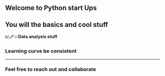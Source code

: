 ## Welcome to Python start Ups 
**You will the basics and cool stuff**
---
**📈🪄☺️Data analysis stuff**
### Learning curve be consistent

---
### Feel free to reach out and collaborate